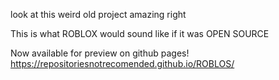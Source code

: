 look at this weird old project amazing right

This is what ROBLOX would sound like if it was OPEN SOURCE

Now available for preview on github pages! https://repositoriesnotrecomended.github.io/ROBLOS/
